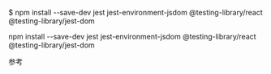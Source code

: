 $ npm install --save-dev
jest
jest-environment-jsdom
@testing-library/react
@testing-library/jest-dom

npm install --save-dev jest jest-environment-jsdom @testing-library/react @testing-library/jest-dom

参考
